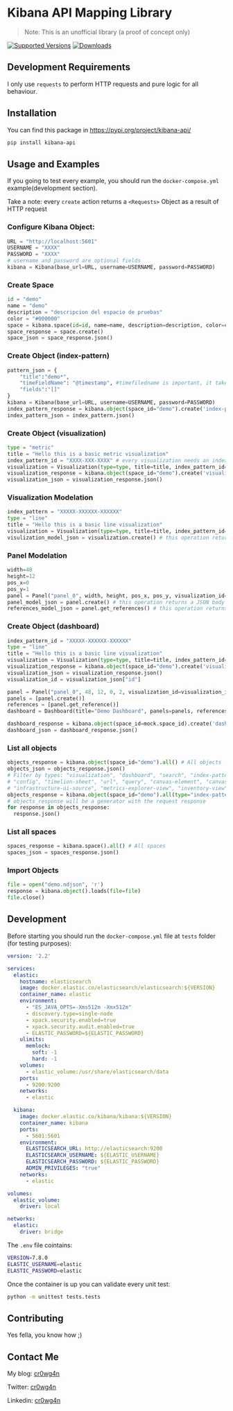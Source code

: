# Kibana API Mapping Library

> Note: This is an unofficial library (a proof of concept only)

[![Supported Versions](https://img.shields.io/pypi/pyversions/kibana-api.svg)](https://pypi.org/project/kibana-api/)
[![Downloads](https://pepy.tech/badge/kibana-api/month)](https://pepy.tech/project/kibana-api/month)


## Development Requirements
I only use `requests` to perform HTTP requests and pure logic for 
all behaviour.
## Installation
You can find this package in https://pypi.org/project/kibana-api/

```bash
pip install kibana-api
```
## Usage and Examples
If you going to test every example, you should run the `docker-compose.yml` example(development section).

Take a note: every `create` action returns a `<Requests>` Object as a result of HTTP request

### Configure Kibana Object:
```python
URL = "http://localhost:5601"
USERNAME = "XXXX" 
PASSWORD = "XXXX"
# username and password are optional fields
kibana = Kibana(base_url=URL, username=USERNAME, password=PASSWORD)
```

### Create Space
```python
id = "demo"
name = "demo"
description = "descripcion del espacio de pruebas"
color = "#000000"
space = kibana.space(id=id, name=name, description=description, color=color)
space_response = space.create()
space_json = space_response.json()
```

### Create Object (index-pattern)
```python
pattern_json = {
    "title":"demo*",
    "timeFieldName": "@timestamp", #timefiledname is important, it taken as a reference to time
    "fields":"[]"
}
kibana = Kibana(base_url=URL, username=USERNAME, password=PASSWORD)
index_pattern_response = kibana.object(space_id="demo").create('index-pattern', attribs=pattern_json)
index_pattern_json = index_pattern.json()
```

### Create Object (visualization)
```python
type = "metric"
title = "Hello this is a basic metric visualization"
index_pattern_id = "XXXX-XXX-XXXX" # every visualization needs an index pattern to work
visualization = Visualization(type=type, title=title, index_pattern_id=index_pattern).create()
visualization_response = kibana.object(space_id="demo").create('visualization', body=visualization)
visualization_json = visualization_response.json()
```

### Visualization Modelation
```python
index_pattern = "XXXXX-XXXXXX-XXXXXX"
type = "line"
title = "Hello this is a basic line visualization"
visualization = Visualization(type=type, title=title, index_pattern_id=index_pattern)
visulization_model_json = visualization.create() # this operation returns a JSON body not a request response
```

### Panel Modelation
```python
width=48 
height=12
pos_x=0
pos_y=1
panel = Panel("panel_0", width, height, pos_x, pos_y, visualization_id=visualization_id)
panel_model_json = panel.create() # this operation returns a JSON body not a request response
references_model_json = panel.get_references() # this operation returns a JSON body not a request response
```

### Create Object (dashboard)
```python
index_pattern_id = "XXXXX-XXXXXX-XXXXXX"
type = "line"
title = "Hello this is a basic line visualization"
visualization = Visualization(type=type, title=title, index_pattern_id=index_pattern_id).create() # this operation returns a JSON body not a request response
visualization_response = kibana.object(space_id="demo").create('visualization', body=visualization)
visualization_json = visualization_response.json()
visualization_id = visualization_json["id"]

panel = Panel("panel_0", 48, 12, 0, 2, visualization_id=visualization_id)
panels = [panel.create()]
references = [panel.get_reference()]
dashboard = Dashboard(title="Demo Dashboard", panels=panels, references=references).create() # this operation returns a JSON body not a request response

dashboard_response = kibana.object(space_id=mock.space_id).create('dashboard', body=dashboard)
dashboard_json = dashboard_response.json()
```

### List all objects
```python
objects_response = kibana.object(space_id="demo").all() # All objects
objects_json = objects_response.json()
# Filter by types: "visualization", "dashboard", "search", "index-pattern", 
# "config", "timelion-sheet", "url", "query", "canvas-element", "canvas-workpad", "lens",
# "infrastructure-ui-source", "metrics-explorer-view", "inventory-view"
objects_response = kibana.object(space_id="demo").all(type="index-pattern") # Type in specific 
# objects_response will be a generator with the request response
for response in objects_response:
  response.json()
```

### List all spaces
```python
spaces_response = kibana.space().all() # All spaces
spaces_json = spaces_response.json()
```

### Import Objects
```python
file = open("demo.ndjson", 'r')
response = kibana.object().loads(file=file)
file.close()
```

## Development

Before starting you should run the `docker-compose.yml` file at `tests` folder (for 
testing purposes):

```yaml
version: '2.2'

services:
  elastic:
    hostname: elasticsearch
    image: docker.elastic.co/elasticsearch/elasticsearch:${VERSION}
    container_name: elastic
    environment:
      - "ES_JAVA_OPTS=-Xms512m -Xmx512m"
      - discovery.type=single-node
      - xpack.security.enabled=true
      - xpack.security.audit.enabled=true
      - ELASTIC_PASSWORD=${ELASTIC_PASSWORD}
    ulimits:
      memlock:
        soft: -1
        hard: -1
    volumes:
      - elastic_volume:/usr/share/elasticsearch/data
    ports:
      - 9200:9200
    networks:
      - elastic

  kibana:
    image: docker.elastic.co/kibana/kibana:${VERSION}
    container_name: kibana
    ports:
      - 5601:5601
    environment:
      ELASTICSEARCH_URL: http://elasticsearch:9200
      ELASTICSEARCH_USERNAME: ${ELASTIC_USERNAME}
      ELASTICSEARCH_PASSWORD: ${ELASTIC_PASSWORD}
      ADMIN_PRIVILEGES: "true"
    networks:
      - elastic

volumes:
  elastic_volume:
    driver: local

networks:
  elastic:
    driver: bridge
```

The `.env` file cointains: 

```bash
VERSION=7.8.0
ELASTIC_USERNAME=elastic
ELASTIC_PASSWORD=elastic
```

Once the container is up you can validate every unit test:

```bash
python -m unittest tests.tests 
```

## Contributing
Yes fella, you know how ;)

## Contact Me

My blog: [cr0wg4n](https://cr0wg4n.medium.com/)

Twitter: [cr0wg4n](https://twitter.com/cr0wg4n)

Linkedin: [cr0wg4n](https://www.linkedin.com/in/cr0wg4n/)
